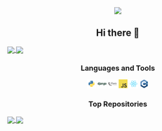 <p align="center">
  <a align="center" href="">
  <img align="center" src="https://komarev.com/ghpvc/?username=pirateksh"  width=200 />
</a>
  <h2 align="center">Hi there 👋</h2>
</p>

<!-- ![Kshitiz's github stats](https://github-readme-stats.vercel.app/api?username=pirateksh&theme=radical)] -->

<a href="">
  <img align="center" src="https://github-readme-stats.vercel.app/api?username=pirateksh&bgcolor=white"  width=350 />
</a>
<a href="">
  <img align="center" src="https://github-readme-stats.vercel.app/api/top-langs/?username=pirateksh&hide=javascript,html,css,scss&layout=compact"  width=350 />
</a>

<!-- <hr/> -->

<p align="center">
  <h3 align="center">Languages and Tools</h2>
</p>

<p align="center">
  <code><img height="20" src="https://raw.githubusercontent.com/github/explore/80688e429a7d4ef2fca1e82350fe8e3517d3494d/topics/python/python.png"></code>
  <code><img height="20" src="https://raw.githubusercontent.com/github/explore/5c058a388828bb5fde0bcafd4bc867b5bb3f26f3/topics/django/django.png"></code>
  <code><img height="20" src="https://raw.githubusercontent.com/github/explore/80688e429a7d4ef2fca1e82350fe8e3517d3494d/topics/flask/flask.png"></code>
  <code><img height="20" src="https://raw.githubusercontent.com/github/explore/80688e429a7d4ef2fca1e82350fe8e3517d3494d/topics/javascript/javascript.png"></code>
  <code><img height="20" src="https://raw.githubusercontent.com/github/explore/80688e429a7d4ef2fca1e82350fe8e3517d3494d/topics/react/react.png"></code>
  <code><img height="20" src="https://raw.githubusercontent.com/github/explore/80688e429a7d4ef2fca1e82350fe8e3517d3494d/topics/cpp/cpp.png"></code>
</p>

<p align="center">
  <h3 align="center">Top Repositories</h2>
  <a href="https://github.com/pirateksh/codeforces-upsolving-helper">
    <img  align="center" src="https://github-readme-stats.vercel.app/api/pin/?username=pirateksh&repo=codeforces-upsolving-helper" width=350 />
  </a>
  <a href="https://github.com/pirateksh/UNO-game">
    <img  align="center" src="https://github-readme-stats.vercel.app/api/pin/?username=pirateksh&repo=UNO-game" width=350 />
  </a>
</p>




<!--
**pirateksh/pirateksh** is a ✨ _special_ ✨ repository because its `README.md` (this file) appears on your GitHub profile.

Here are some ideas to get you started:

- 🔭 I’m currently working on ...
- 🌱 I’m currently learning ...
- 👯 I’m looking to collaborate on ...
- 🤔 I’m looking for help with ...
- 💬 Ask me about ...
- 📫 How to reach me: ...
- 😄 Pronouns: ...
- ⚡ Fun fact: ...
-->
